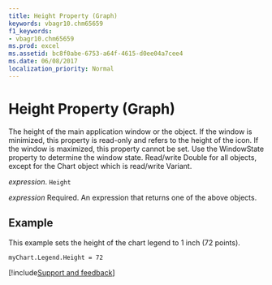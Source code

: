 ```yaml
---
title: Height Property (Graph)
keywords: vbagr10.chm65659
f1_keywords:
- vbagr10.chm65659
ms.prod: excel
ms.assetid: bc8f0abe-6753-a64f-4615-d0ee04a7cee4
ms.date: 06/08/2017
localization_priority: Normal
---
```



# Height Property (Graph)

The height of the main application window or the object. If the window is minimized, this property is read-only and refers to the height of the icon. If the window is maximized, this property cannot be set. Use the WindowState property to determine the window state. Read/write Double for all objects, except for the Chart object which is read/write Variant.

_expression_. `Height`

 _expression_ Required. An expression that returns one of the above objects.


## Example

This example sets the height of the chart legend to 1 inch (72 points).


```vb
myChart.Legend.Height = 72
```

[!include[Support and feedback](~/includes/feedback-boilerplate.md)]